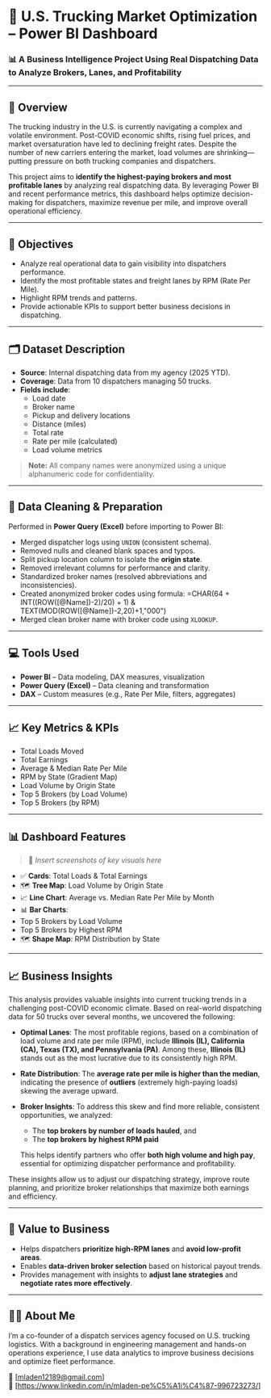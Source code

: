 # 🚚 U.S. Trucking Market Optimization – Power BI Dashboard

### 📊 A Business Intelligence Project Using Real Dispatching Data to Analyze Brokers, Lanes, and Profitability

---

## 🧭 Overview

The trucking industry in the U.S. is currently navigating a complex and volatile environment. Post-COVID economic shifts, rising fuel prices, and market oversaturation have led to declining freight rates. Despite the number of new carriers entering the market, load volumes are shrinking—putting pressure on both trucking companies and dispatchers.

This project aims to **identify the highest-paying brokers and most profitable lanes** by analyzing real dispatching data. By leveraging Power BI and recent performance metrics, this dashboard helps optimize decision-making for dispatchers, maximize revenue per mile, and improve overall operational efficiency.

---

## 🎯 Objectives

- Analyze real operational data to gain visibility into dispatchers performance.
- Identify the most profitable states and freight lanes by RPM (Rate Per Mile).
- Highlight RPM trends and patterns.
- Provide actionable KPIs to support better business decisions in dispatching.

---

## 🗂️ Dataset Description

- **Source**: Internal dispatching data from my agency (2025 YTD).
- **Coverage**: Data from 10 dispatchers managing 50 trucks.
- **Fields include**:  
  - Load date  
  - Broker name  
  - Pickup and delivery locations  
  - Distance (miles)  
  - Total rate  
  - Rate per mile (calculated)  
  - Load volume metrics  

> **Note:** All company names were anonymized using a unique alphanumeric code for confidentiality.

---

## 🧹 Data Cleaning & Preparation

Performed in **Power Query (Excel)** before importing to Power BI:

- Merged dispatcher logs using `UNION` (consistent schema).
- Removed nulls and cleaned blank spaces and typos.
- Split pickup location column to isolate the **origin state**.
- Removed irrelevant columns for performance and clarity.
- Standardized broker names (resolved abbreviations and inconsistencies).
- Created anonymized broker codes using formula:
	=CHAR(64 + INT((ROW([@Name])-2)/20) + 1) & TEXT(MOD(ROW([@Name])-2,20)+1,"000")
- Merged clean broker name with broker code using `XLOOKUP`.

---

## 💻 Tools Used

- **Power BI** – Data modeling, DAX measures, visualization
- **Power Query (Excel)** – Data cleaning and transformation
- **DAX** – Custom measures (e.g., Rate Per Mile, filters, aggregates)

---

## 📈 Key Metrics & KPIs

- Total Loads Moved
- Total Earnings
- Average & Median Rate Per Mile
- RPM by State (Gradient Map)
- Load Volume by Origin State
- Top 5 Brokers (by Load Volume)
- Top 5 Brokers (by RPM)

---

## 📊 Dashboard Features

> 📸 *Insert screenshots of key visuals here*

- ✅ **Cards**: Total Loads & Total Earnings
- 🗺️ **Tree Map**: Load Volume by Origin State
- 📈 **Line Chart**: Average vs. Median Rate Per Mile by Month
- 📊 **Bar Charts**:
- Top 5 Brokers by Load Volume
- Top 5 Brokers by Highest RPM
- 🗺️ **Shape Map**: RPM Distribution by State

---

## 📈 Business Insights

This analysis provides valuable insights into current trucking trends in a challenging post-COVID economic climate. Based on real-world dispatching data for 50 trucks over several months, we uncovered the following:

- **Optimal Lanes**: The most profitable regions, based on a combination of load volume and rate per mile (RPM), include **Illinois (IL), California (CA), Texas (TX), and Pennsylvania (PA)**. Among these, **Illinois (IL)** stands out as the most lucrative due to its consistently high RPM.
  
- **Rate Distribution**: The **average rate per mile is higher than the median**, indicating the presence of **outliers** (extremely high-paying loads) skewing the average upward.

- **Broker Insights**: To address this skew and find more reliable, consistent opportunities, we analyzed:
  - The **top brokers by number of loads hauled**, and
  - The **top brokers by highest RPM paid**
  
  This helps identify partners who offer **both high volume and high pay**, essential for optimizing dispatcher performance and profitability.

These insights allow us to adjust our dispatching strategy, improve route planning, and prioritize broker relationships that maximize both earnings and efficiency.

---

## 🧠 Value to Business

- Helps dispatchers **prioritize high-RPM lanes** and **avoid low-profit areas**.
- Enables **data-driven broker selection** based on historical payout trends.
- Provides management with insights to **adjust lane strategies** and **negotiate rates more effectively**.

---


## 👨‍💼 About Me

I’m a co-founder of a dispatch services agency focused on U.S. trucking logistics. With a background in engineering management and hands-on operations experience, I use data analytics to improve business decisions and optimize fleet performance.

📧 [mladen12189@gmail.com]  
🔗 [https://www.linkedin.com/in/mladen-pe%C5%A1i%C4%87-996723273/]
